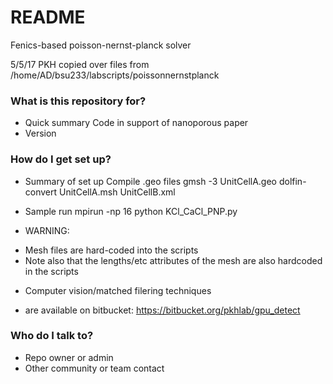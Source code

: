 # README #

Fenics-based poisson-nernst-planck solver


5/5/17
PKH copied over files from /home/AD/bsu233/labscripts/poissonnernstplanck

### What is this repository for? ###

* Quick summary
Code in support of nanoporous paper 
* Version

### How do I get set up? ###

* Summary of set up
Compile .geo files
gmsh -3 UnitCellA.geo 
dolfin-convert UnitCellA.msh UnitCellB.xml 

* Sample run 
mpirun -np 16 python KCl_CaCl_PNP.py 


* WARNING: 
- Mesh files are hard-coded into the scripts
- Note also that the lengths/etc attributes of the mesh are also hardcoded in the scripts

* Computer vision/matched filering techniques 
- are available on bitbucket: https://bitbucket.org/pkhlab/gpu_detect


### Who do I talk to? ###

* Repo owner or admin
* Other community or team contact
